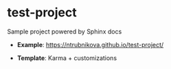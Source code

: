 # test-project

Sample project powered by Sphinx docs

* **Example**: https://ntrubnikova.github.io/test-project/

* **Template**: Karma + customizations
